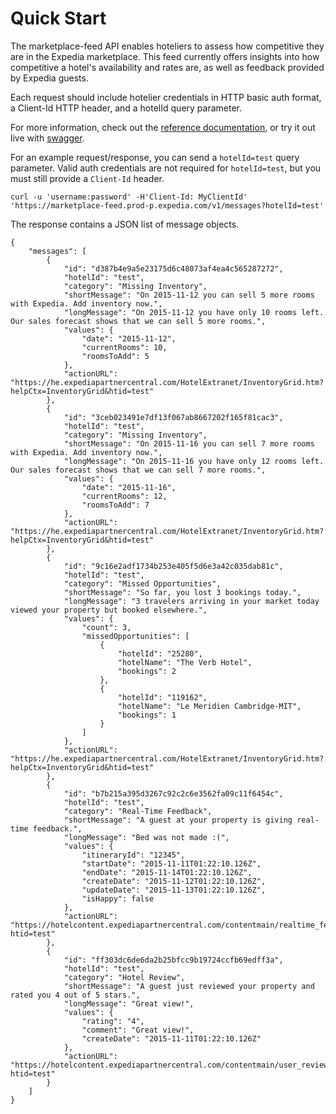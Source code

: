# Quick Start

The marketplace-feed API enables hoteliers to assess how competitive they are in the Expedia marketplace.  This feed currently offers insights into how competitive a hotel's availability and rates are, as well as feedback provided by Expedia guests.

Each request should include hotelier credentials in HTTP basic auth format, a Client-Id HTTP header, and a hotelId query parameter.

For more information, check out the [reference documentation](reference.html), or try it out live with [swagger](swagger.html).

For an example request/response, you can send a `hotelId=test` query parameter.  Valid auth credentials are not required for `hotelId=test`, but you must still provide a `Client-Id` header.

```
curl -u 'username:password' -H'Client-Id: MyClientId' 'https://marketplace-feed.prod-p.expedia.com/v1/messages?hotelId=test'
```

The response contains a JSON list of message objects.

```
{
    "messages": [
        {
            "id": "d387b4e9a5e23175d6c48073af4ea4c565287272",
            "hotelId": "test",
            "category": "Missing Inventory",
            "shortMessage": "On 2015-11-12 you can sell 5 more rooms with Expedia. Add inventory now.",
            "longMessage": "On 2015-11-12 you have only 10 rooms left. Our sales forecast shows that we can sell 5 more rooms.",
            "values": {
                "date": "2015-11-12",
                "currentRooms": 10,
                "roomsToAdd": 5
            },
            "actionURL": "https://he.expediapartnercentral.com/HotelExtranet/InventoryGrid.htm?helpCtx=InventoryGrid&htid=test"
        },
        {
            "id": "3ceb023491e7df13f067ab8667202f165f81cac3",
            "hotelId": "test",
            "category": "Missing Inventory",
            "shortMessage": "On 2015-11-16 you can sell 7 more rooms with Expedia. Add inventory now.",
            "longMessage": "On 2015-11-16 you have only 12 rooms left. Our sales forecast shows that we can sell 7 more rooms.",
            "values": {
                "date": "2015-11-16",
                "currentRooms": 12,
                "roomsToAdd": 7
            },
            "actionURL": "https://he.expediapartnercentral.com/HotelExtranet/InventoryGrid.htm?helpCtx=InventoryGrid&htid=test"
        },
        {
            "id": "9c16e2adf1734b253e405f5d6e3a42c035dab81c",
            "hotelId": "test",
            "category": "Missed Opportunities",
            "shortMessage": "So far, you lost 3 bookings today.",
            "longMessage": "3 travelers arriving in your market today viewed your property but booked elsewhere.",
            "values": {
                "count": 3,
                "missedOpportunities": [
                    {
                        "hotelId": "25280",
                        "hotelName": "The Verb Hotel",
                        "bookings": 2
                    },
                    {
                        "hotelId": "119162",
                        "hotelName": "Le Meridien Cambridge-MIT",
                        "bookings": 1
                    }
                ]
            },
            "actionURL": "https://he.expediapartnercentral.com/HotelExtranet/InventoryGrid.htm?helpCtx=InventoryGrid&htid=test"
        },
        {
            "id": "b7b215a395d3267c92c2c6e3562fa09c11f6454c",
            "hotelId": "test",
            "category": "Real-Time Feedback",
            "shortMessage": "A guest at your property is giving real-time feedback.",
            "longMessage": "Bed was not made :(",
            "values": {
                "itineraryId": "12345",
                "startDate": "2015-11-11T01:22:10.126Z",
                "endDate": "2015-11-14T01:22:10.126Z",
                "createDate": "2015-11-12T01:22:10.126Z",
                "updateDate": "2015-11-13T01:22:10.126Z",
                "isHappy": false
            },
            "actionURL": "https://hotelcontent.expediapartnercentral.com/contentmain/realtime_feedback.html?htid=test"
        },
        {
            "id": "ff303dc6de6da2b25bfcc9b19724ccfb69edff3a",
            "hotelId": "test",
            "category": "Hotel Review",
            "shortMessage": "A guest just reviewed your property and rated you 4 out of 5 stars.",
            "longMessage": "Great view!",
            "values": {
                "rating": "4",
                "comment": "Great view!",
                "createDate": "2015-11-11T01:22:10.126Z"
            },
            "actionURL": "https://hotelcontent.expediapartnercentral.com/contentmain/user_reviews.html?htid=test"
        }
    ]
}
```
